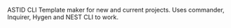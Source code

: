 ASTID CLI Template maker for new and current projects.
Uses commander, Inquirer, Hygen and NEST CLI to work.
